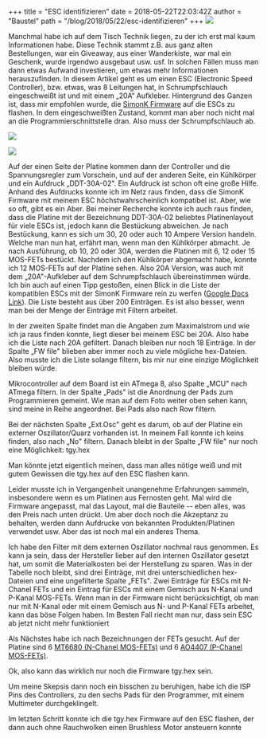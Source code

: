 +++
title = "ESC identifizieren"
date = 2018-05-22T22:03:42Z
author = "Baustel"
path = "/blog/2018/05/22/esc-identifizieren"
+++
![](/media/ESC-584x438.jpg)

Manchmal habe ich auf dem Tisch Technik liegen, zu der ich erst mal kaum
Informationen habe. Diese Technik stammt z.B. aus ganz alten
Bestellungen, war ein Giveaway, aus einer Wanderkiste, war mal ein
Geschenk, wurde irgendwo ausgebaut usw. usf. In solchen Fällen muss man
dann etwas Aufwand investieren, um etwas mehr Informationen
herauszufinden. In diesem Artikel geht es um einen ESC (Electronic Speed
Controller), bzw. etwas, was 8 Leitungen hat, in Schrumpfschlauch
eingeschweißt ist und mit einem „20A“ Aufkleber. Hintergrund des Ganzen
ist, dass mir empfohlen wurde, die [SimonK
Firmware](https://github.com/sim-/tgy) auf die ESCs zu flashen. In dem
eingeschweißten Zustand, kommt man aber noch nicht mal an die
Programmierschnittstelle dran. Also muss der Schrumpfschlauch ab.

![](/media/ESC_Controller-584x438.jpg)

![](/media/ESC_Kuehlkoerper-584x438.jpg)

Auf der einen Seite der Platine kommen dann der Controller und die
Spannungsregler zum Vorschein, und auf der anderen Seite, ein Kühlkörper
und ein Aufdruck „DDT-30A-02". Ein Aufdruck ist schon oft eine große
Hilfe. Anhand des Aufdrucks konnte ich im Netz raus finden, dass die
SimonK Firmware mit meinem ESC höchstwahrscheinlich kompatibel ist.
Aber, wie so oft, gibt es ein Aber. Bei meiner Recherche konnte ich auch
raus finden, dass die Platine mit der Bezeichnung DDT-30A-02 beliebtes
Platinenlayout für viele ESCs ist, jedoch kann die Bestückung abweichen.
Je nach Bestückung, kann es sich um 30, 20 oder auch 10 Ampere Version
handeln. Welche man nun hat, erfährt man, wenn man den Kühlkörper
abmacht. Je nach Ausführung, ob 10, 20 oder 30A, werden die Platinen mit
6, 12 oder 15 MOS-FETs bestückt. Nachdem ich den Kühlkörper abgemacht
habe, konnte ich 12 MOS-FETs auf der Platine sehen. Also 20A Version,
was auch mit dem „20A"-Aufkleber auf dem Schrumpfschlauch übereinstimmen
würde. Ich bin auch auf einen Tipp gestoßen, einen Blick in die Liste
der kompatiblen ESCs mit der SimonK Firmware rein zu werfen ([Google Docs
Link](https://docs.google.com/spreadsheets/d/13tMlu5ldLNpZXwbe6UhDHJhcgTVuljm8HDiDp9WO9Pk/edit#gid=0)).
Die Liste besteht aus über 200 Einträgen. Es ist also besser, wenn man
bei der Menge der Einträge mit Filtern arbeitet.

In der zweiten Spalte findet man die Angaben zum Maximalstrom und wie
ich ja raus finden konnte, liegt dieser bei meinem ESC bei 20A. Also
habe ich die Liste nach 20A gefiltert. Danach bleiben nur noch 18
Einträge. In der Spalte „FW file" blieben aber immer noch zu viele
mögliche hex-Dateien. Also musste ich die Liste solange filtern, bis mir
nur eine einzige Möglichkeit bleiben würde.

Mikrocontroller auf dem Board ist ein ATmega 8, also Spalte „MCU" nach
ATmega filtern. In der Spalte „Pads" ist die Anordnung der Pads zum
Programmieren gemeint. Wie man auf dem Foto weiter oben sehen kann, sind
meine in Reihe angeordnet. Bei Pads also nach Row filtern.

Bei der nächsten Spalte „Ext.Osc" geht es darum, ob auf der Platine ein
externer Oszillator/Quarz vorhanden ist. In meinem Fall konnte ich keins
finden, also nach „No" filtern. Danach bleibt in der Spalte „FW file"
nur noch eine Möglichkeit: tgy.hex

Man könnte jetzt eigentlich meinen, dass man alles nötige weiß und mit
gutem Gewissen die tgy.hex auf den ESC flashen kann.

Leider musste ich in Vergangenheit unangenehme Erfahrungen sammeln,
insbesondere wenn es um Platinen aus Fernosten geht. Mal wird die
Firmware angepasst, mal das Layout, mal die Bauteile -- eben alles, was
den Preis nach unten drückt. Um aber doch noch die Akzeptanz zu
behalten, werden dann Aufdrucke von bekannten Produkten/Platinen
verwendet usw. Aber das ist noch mal ein anderes Thema.

Ich habe den Filter mit dem externen Oszillator nochmal raus genommen.
Es kann ja sein, dass der Hersteller lieber auf den internen Oszillator
gesetzt hat, um somit die Materialkosten bei der Herstellung zu sparen.
Was in der Tabelle noch bleibt, sind drei Einträge, mit drei
unterschiedlichen hex-Dateien und eine ungefilterte Spalte „FETs". Zwei
Einträge für ESCs mit N-Chanel FETs und ein Eintrag für ESCs mit einem
Gemisch aus N-Kanal und P-Kanal MOS-FETs. Wenn man in der Firmware nicht
berücksichtigt, ob man nur mit N-Kanal oder mit einem Gemisch aus N- und
P-Kanal FETs arbeitet, kann das böse Folgen haben. Im Besten Fall riecht
man nur, dass sein ESC ab jetzt nicht mehr funktioniert

Als Nächstes habe ich nach Bezeichnungen der FETs gesucht. Auf der
Platine sind 6 [MT6680 (N-Chanel
MOS-FETs)](http://www.mtsemi.com/uploadfile/MT6680.pdf) und 6 [AO4407
(P-Chanel MOS-FETs)](http://aosmd.com/pdfs/datasheet/ao4407.pdf).

Ok, also kann das wirklich nur noch die Firmware tgy.hex sein.

Um meine Skepsis dann noch ein bisschen zu beruhigen, habe ich die ISP
Pins des Controllers, zu den sechs Pads für den Programmer, mit einem
Multimeter durchgeklingelt.

Im letzten Schritt konnte ich die tgy.hex Firmware auf den ESC flashen,
der dann auch ohne Rauchwolken einen Brushless Motor ansteuern konnte
